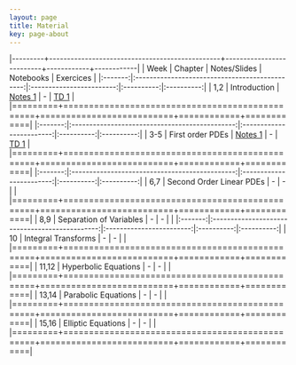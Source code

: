 ```yaml
---
layout: page
title: Material
key: page-about
---
```


|---------+------------------------------------------------+--------------------------+------------+------------|
| Week    |          Chapter                               | Notes/Slides             | Notebooks  |  Exercices |
|:-------:|:----------------------------------------------:|:------------------------:|:----------:|:----------:|
|   1,2   | Introduction                                   | [Notes 1](notes/course1.pdf) |   -    | [TD 1](td/ps1.pdf) |
|=========+================================================+==========================+============+============|
|:-------:|:----------------------------------------------:|:------------------------:|:----------:|:----------:|
|  3-5    | First order PDEs                               | [Notes 1](notes/course2.pdf) |   -    | [TD 1](td/ps2.pdf) |          
|=========+================================================+==========================+============+============|
|:-------:|:----------------------------------------------:|:------------------------:|:----------:|:----------:|
|   6,7   | Second Order Linear PDEs                       |            -             |      -     |            |
|=========+================================================+==========================+============+============|
|   8,9   | Separation of Variables                        |            -             |      -     |            |
|:-------:|:----------------------------------------------:|:------------------------:|:----------:|:----------:|
|   10    | Integral Transforms                            |            -             |      -     |            |
|=========+================================================+==========================+============+============|
| 11,12   | Hyperbolic Equations                           |            -             |      -     |            |
|=========+================================================+==========================+============+============|
| 13,14   | Parabolic Equations                            |            -             |      -     |            |
|=========+================================================+==========================+============+============|
| 15,16   | Elliptic Equations                             |            -             |      -     |            |
|=========+================================================+==========================+============+============|
